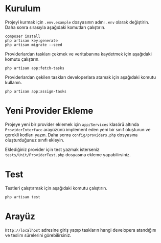 # Kurulum
Projeyi kurmak için `.env.example` dosyasının adını `.env` olarak değiştirin. Daha sonra sırasıyla aşağıdaki komutları çalıştırın.

```
composer install
php artisan key:generate
php artisan migrate --seed
```

Providerlardan taskları çekmek ve veritabanına kaydetmek için aşağıdaki komutu çalıştırın.

```
php artisan app:fetch-tasks
```

Providerlardan çekilen taskları developerlara atamak için aşağıdaki komutu kullanın.

```
php artisan app:assign-tasks
```

# Yeni Provider Ekleme
Projeye yeni bir provider eklemek için `app/Services` klasörü altında `ProviderInterface` arayüzünü implement eden yeni bir sınıf oluşturun ve gerekli kodları yazın. Daha sonra `config/providers.php` dosyasına oluşturduğunuz sınıfı ekleyin. 

Eklediğiniz provider için test yazmak isterseniz `tests/Unit/ProviderTest.php` dosyasına ekleme yapabilirsiniz.

# Test
Testleri çalıştırmak için aşağıdaki komutu çalıştırın.

```
php artisan test
```

# Arayüz
`http://localhost` adresine giriş yapıp taskların hangi developera atandığını ve teslim sürelerini görebilirsiniz.